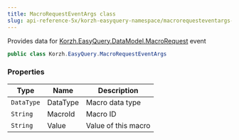 ```yaml
---
title: MacroRequestEventArgs class
slug: api-reference-5x/korzh-easyquery-namespace/macrorequesteventargs-class
---
```


Provides data for [Korzh.EasyQuery.DataModel.MacroRequest](//easyquery/docs/api-reference-5x/korzh-easyquery-namespace/datamodel-class) event
```csharp
public class Korzh.EasyQuery.MacroRequestEventArgs

```

### Properties

| Type | Name | Description | 
| --- | --- | --- | 
| `DataType` | DataType | Macro data type | 
| `String` | MacroId | Macro ID | 
| `String` | Value | Value of this macro |